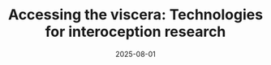 ---
title: "Accessing the viscera: Technologies for interoception research"
authors:
  - Karen K. L. Pang
  - Rajib Mondal
  - Atharva Sahasrabudhe
  - Polina Anikeeva
publication: "Current Opinion in Neurobiology"
publication_types: ["review"]
featured: false
date: 2025-08-01
publishDate: 2025-08-01
doi: "10.1016/j.conb.2025.103050"
url_pdf: ""
abstract: ""
---